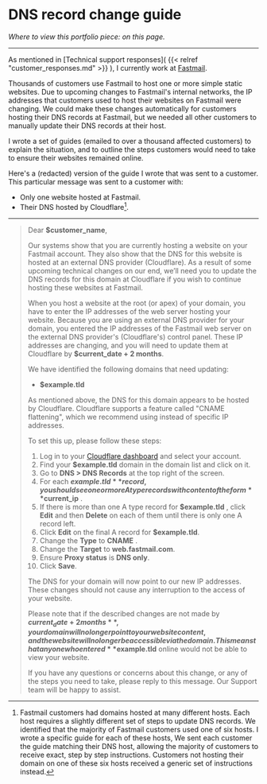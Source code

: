 # DNS record change guide

*Where to view this portfolio piece: on this page.*

---

As mentioned in [Technical support responses]( {{< relref "customer_responses.md" >}} ), I currently work at [Fastmail](https://www.fastmail.com/). 

Thousands of customers use Fastmail to host one or more simple static websites. Due to upcoming changes to Fastmail's internal networks, the IP addresses that customers used to host their websites on Fastmail were changing. We could make these changes automatically for customers hosting their DNS records at Fastmail, but we needed all other customers to manually update their DNS records at their host.

I wrote a set of guides (emailed to over a thousand affected customers) to explain the situation, and to outline the steps customers would need to take to ensure their websites remained online.

Here's a (redacted) version of the guide I wrote that was sent to a customer. This particular message was sent to a customer with:

- Only one website hosted at Fastmail.
-  Their DNS hosted by Cloudflare[^1].

---

> Dear **$customer_name**,
>
> Our systems show that you are currently hosting a website on your Fastmail account. They also show that the DNS for this website is hosted at an external DNS provider (Cloudflare). As a result of some upcoming technical changes on our end, we’ll need you to update the DNS records for this domain at Cloudflare if you wish to continue hosting these websites at Fastmail. 
>
> When you host a website at the root (or apex) of your domain, you have to enter the IP addresses of the web server hosting your website. Because you are using an external DNS provider for your domain, you entered the IP addresses of the Fastmail web server on the external DNS provider's (Cloudflare's) control panel. These IP addresses are changing, and you will need to update them at Cloudflare by **$current_date + 2 months**. 
>
> We have identified the following domains that need updating:
>
> - **$example.tld**
>
> As mentioned above, the DNS for this domain appears to be hosted by Cloudflare. Cloudflare supports a feature called "CNAME flattening", which we recommend using instead of specific IP addresses.
>
> To set this up, please follow these steps:
>
> 1. Log in to your [Cloudflare dashboard](https://dash.cloudflare.com/login) and select your account.
> 2. Find your **$example.tld** domain in the domain list and click on it.
> 3. Go to **DNS > DNS Records** at the top right of the screen.
> 4. For each **$example.tld** record, you should see one or more A type records with content of the form **$current_ip** .
> 5. If there is more than one A type record for **$example.tld** , click **Edit** and then **Delete** on each of them until there is only one A record left.
> 6. Click **Edit** on the final A record for **$example.tld**.
> 7. Change the **Type** to **CNAME** .
> 8. Change the **Target** to **web.fastmail.com**.
> 9. Ensure **Proxy status** is **DNS only**.
> 10. Click **Save**.
>
> The DNS for your domain will now point to our new IP addresses. These changes should not cause any interruption to the access of your website.
>
> Please note that if the described changes are not made by **$current_date + 2 months**, your domain will no longer point to your website content, and the website will no longer be accessible via the domain. This means that anyone who entered **$example.tld** online would not be able to view your website.
>
> If you have any questions or concerns about this change, or any of the steps you need to take, please reply to this message. Our Support team will be happy to assist.

[^1]: Fastmail customers had domains hosted at many different hosts. Each host requires a slightly different set of steps to update DNS records. We identified that the majority of Fastmail customers used one of six hosts. I wrote a specific guide for each of these hosts, We sent each customer the guide matching their DNS host, allowing the majority of customers to receive exact, step by step instructions. Customers not hosting their domain on one of these six hosts received a generic set of instructions instead.
